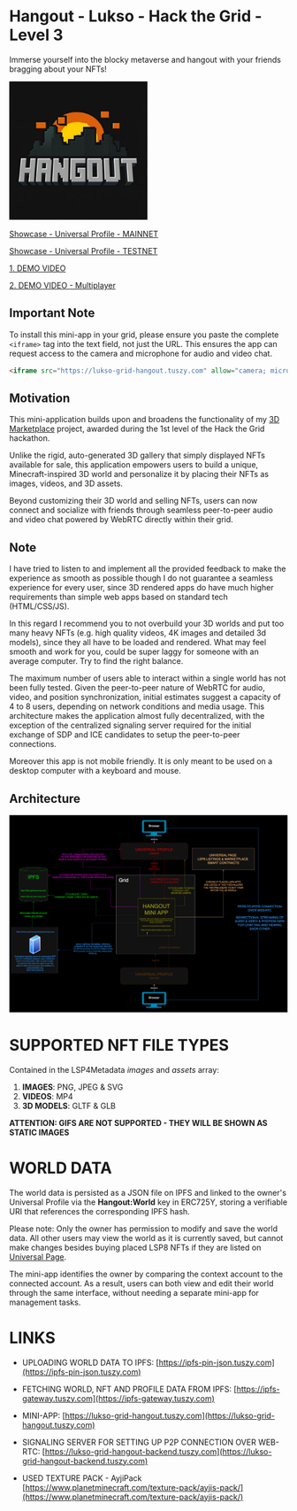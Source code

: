 # Hangout - Lukso - Hack the Grid - Level 3

Immerse yourself into the blocky metaverse and hangout with your friends bragging about your NFTs!

<img src="logo.jpg" alt="logo" height="250"/>

[Showcase - Universal Profile - MAINNET](https://universaleverything.io/0xabb60bBc5D2F01fEce7aeF4eAa1A41B3c440Be53?assetGroup=grid)

[Showcase - Universal Profile - TESTNET](https://universaleverything.io/0xeDe44390389A98441ff2B9dDCe862fFAC9BeB0cd?assetGroup=grid)

[1. DEMO VIDEO](https://youtu.be/_xUwnW1zgiI)

[2. DEMO VIDEO - Multiplayer](https://youtu.be/NbCwuWxaT6U)

## Important Note

To install this mini-app in your grid, please ensure you paste the complete ``<iframe>`` tag into the text field, not just the URL. This ensures the app can request access to the camera and microphone for audio and video chat.

```html
<iframe src="https://lukso-grid-hangout.tuszy.com" allow="camera; microphone"></iframe>
```

## Motivation
This mini-application builds upon and broadens the functionality of my [3D Marketplace](https://github.com/Tuszy/lukso-grid-marketplace) project, awarded during the 1st level of the Hack the Grid hackathon.

Unlike the rigid, auto-generated 3D gallery that simply displayed NFTs available for sale, this application empowers users to build a unique, Minecraft-inspired 3D world and personalize it by placing their NFTs as images, videos, and 3D assets.

Beyond customizing their 3D world and selling NFTs, users can now connect and socialize with friends through seamless peer-to-peer audio and video chat powered by WebRTC directly within their grid.

## Note

I have tried to listen to and implement all the provided feedback to make the experience as smooth as possible though I do not guarantee a seamless experience for every user, since 3D rendered apps do have much higher requirements than simple web apps based on standard tech (HTML/CSS/JS).

In this regard I recommend you to not overbuild your 3D worlds and put too many heavy NFTs (e.g. high quality videos, 4K images and detailed 3d models), since they all have to be loaded and rendered. What may feel smooth and work for you, could be super laggy for someone with an average computer. Try to find the right balance.

The maximum number of users able to interact within a single world has not been fully tested. Given the peer-to-peer nature of WebRTC for audio, video, and position synchronization, initial estimates suggest a capacity of 4 to 8 users, depending on network conditions and media usage. This architecture makes the application almost fully decentralized, with the exception of the centralized signaling server required for the initial exchange of SDP and ICE candidates to setup the peer-to-peer connections.

Moreover this app is not mobile friendly. It is only meant to be used on a desktop computer with a keyboard and mouse.

## Architecture

<img src="arch.png" alt="architecture"/>

# SUPPORTED NFT FILE TYPES

Contained in the LSP4Metadata *images* and *assets* array:
1. **IMAGES**: PNG, JPEG & SVG
2. **VIDEOS**: MP4
3. **3D MODELS**: GLTF & GLB

**ATTENTION: GIFS ARE NOT SUPPORTED - THEY WILL BE SHOWN AS STATIC IMAGES**

# WORLD DATA

The world data is persisted as a JSON file on IPFS and linked to the owner's Universal Profile via the **Hangout:World** key in ERC725Y, storing a verifiable URI that references the corresponding IPFS hash.

Please note: Only the owner has permission to modify and save the world data. All other users may view the world as it is currently saved, but cannot make changes besides buying placed LSP8 NFTs if they are listed on [Universal Page](https://universal.page/).

The mini-app identifies the owner by comparing the context account to the connected account. As a result, users can both view and edit their world through the same interface, without needing a separate mini-app for management tasks.

# LINKS

- UPLOADING WORLD DATA TO IPFS: [https://ipfs-pin-json.tuszy.com](https://ipfs-pin-json.tuszy.com)

- FETCHING WORLD, NFT AND PROFILE DATA FROM IPFS: [https://ipfs-gateway.tuszy.com](https://ipfs-gateway.tuszy.com)

- MINI-APP: [https://lukso-grid-hangout.tuszy.com](https://lukso-grid-hangout.tuszy.com)

- SIGNALING SERVER FOR SETTING UP P2P CONNECTION OVER WEB-RTC: [https://lukso-grid-hangout-backend.tuszy.com](https://lukso-grid-hangout-backend.tuszy.com)

- USED TEXTURE PACK - AyjiPack [https://www.planetminecraft.com/texture-pack/ayjis-pack/](https://www.planetminecraft.com/texture-pack/ayjis-pack/)